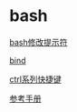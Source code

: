 # bash

[bash修改提示符](bash修改提示符/bash修改提示符.md "bash修改提示符")

[bind](bind/bind.md "bind")

[ctrl系列快捷键](ctrl系列快捷键/ctrl系列快捷键.md "ctrl系列快捷键")

[参考手册](参考手册/参考手册.md "参考手册")

